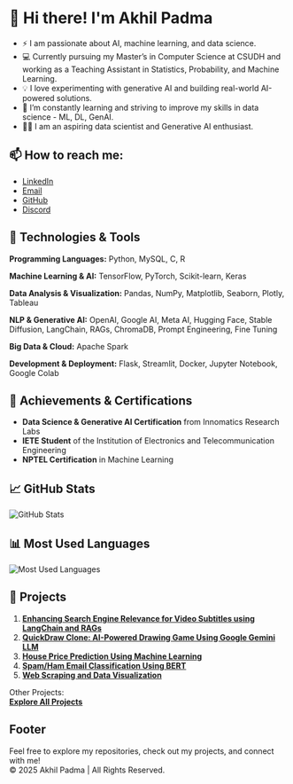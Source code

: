# 👋 Hi there! I'm Akhil Padma

- ⚡ I am passionate about AI, machine learning, and data science.
- 💻 Currently pursuing my Master’s in Computer Science at CSUDH and working as a Teaching Assistant in Statistics, Probability, and Machine Learning.
- 💡 I love experimenting with generative AI and building real-world AI-powered solutions.
- 🌱 I’m constantly learning and striving to improve my skills in data science - ML, DL, GenAI.
- 👨‍💻 I am an aspiring data scientist and Generative AI enthusiast.
  
## 📫 How to reach me:
  - [LinkedIn](https://www.linkedin.com/in/akhilpadma)
  - [Email](mailto:akhilmaurya18k@gmail.com)
  - [GitHub](https://github.com/akhilmaurya2k)
  - [Discord](https://discord.com/users/p.akhil)

## 🔧 Technologies & Tools

**Programming Languages:** Python, MySQL, C, R

**Machine Learning & AI:** TensorFlow, PyTorch, Scikit-learn, Keras

**Data Analysis & Visualization:** Pandas, NumPy, Matplotlib, Seaborn, Plotly, Tableau

**NLP & Generative AI:** OpenAI, Google AI, Meta AI, Hugging Face, Stable Diffusion, LangChain, RAGs, ChromaDB, Prompt Engineering, Fine Tuning

**Big Data & Cloud:** Apache Spark

**Development & Deployment:** Flask, Streamlit, Docker, Jupyter Notebook, Google Colab


## 🌟 Achievements & Certifications
- **Data Science & Generative AI Certification** from Innomatics Research Labs
- **IETE Student** of the Institution of Electronics and Telecommunication Engineering
- **NPTEL Certification** in Machine Learning

## 📈 GitHub Stats

![GitHub Stats](https://github-readme-stats.vercel.app/api?username=akhilmaurya2k&show_icons=true&count_private=true&hide_title=true&hide=prs&theme=radical)

## 📊 Most Used Languages

![Most Used Languages](https://github-readme-stats.vercel.app/api/top-langs/?username=akhilmaurya2k&repo=Data-Science&langs_count=10&layout=compact&theme=radical)




## 📌 Projects

1. **[Enhancing Search Engine Relevance for Video Subtitles using LangChain and RAGs](https://github.com/Akhilmaurya2k/Data-Science/tree/main/Projects/01.%20Enchancing%20Search%20Engine%20Relevance%20Using%20Video%20Subtitles)**
2. **[QuickDraw Clone: AI-Powered Drawing Game Using Google Gemini LLM](https://github.com/Akhilmaurya2k/Data-Science/tree/main/Projects/02.%20QuickDraw%20app%20powered%20by%20GEMINI%20LLM)**
3. **[House Price Prediction Using Machine Learning](https://github.com/Akhilmaurya2k/Data-Science/tree/main/Projects/03.%20House%20Price%20Prediction%20Using%20Machine%20Learning)**
4. **[Spam/Ham Email Classification Using BERT](https://github.com/Akhilmaurya2k/Data-Science/tree/main/Projects/04.%20Spam%3AHam%20Email%20classification%20Using%20BERT)**
5. **[Web Scraping and Data Visualization](https://github.com/Akhilmaurya2k/Data-Science/tree/main/Projects/05.%20Web%20Scraping%20and%20Data%20Visualization)**

Other Projects:  
**[Explore All Projects](https://github.com/Akhilmaurya2k/Data-Science/tree/main/Projects)**



## Footer
Feel free to explore my repositories, check out my projects, and connect with me!  
&copy; 2025 Akhil Padma | All Rights Reserved.
